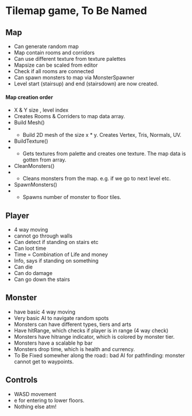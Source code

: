 # Tilemap game, To Be Named

## Map
- Can generate random map
- Map contain rooms and corridors
- Can use different texture from texture palettes
- Mapsize can be scaled from editor
- Check if all rooms are connected
- Can spawn monsters to map via MonsterSpawner
- Level start (stairsup) and end (stairsdown) are now created.

#### Map creation order
- X & Y size , level index
- Creates Rooms & Corriders to map data array.
- Build Mesh() 
- * Build 2D mesh of the size x * y. Creates Vertex, Tris, Normals, UV.
- BuildTexture()
- * Gets textures from palette and creates one texture. The map data is gotten from array.
- CleanMonsters()
- * Cleans monsters from the map. e.g. if we go to next level etc. 
- SpawnMonsters()
- * Spawns number of monster to floor tiles.

## Player
- 4 way moving
- cannot go through walls
- Can detect if standing on stairs etc
- Can loot time
- Time = Combination of Life and money
- Info, says if standing on something
- Can die
- Can do damage
- Can go down the stairs

## Monster
- have basic 4 way moving
- Very basic AI to navigate random spots
- Monsters can have different types, tiers and arts
- Have hitRange, which checks if player is in range (4 way check)
- Monsters have hitrange indicator, which is colored by monster tier.
- Monsters have a scalable hp bar
- Monsters drop time, which is health and currency. 
- To Be Fixed somewher along the road:: bad AI for pathfinding: monster cannot get to waypoints.

## Controls
- WASD movement
- e for entering to lower floors.
- Nothing else atm!

